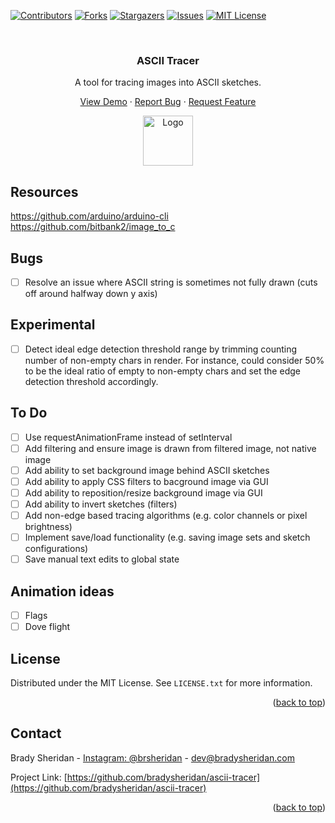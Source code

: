 <!-- Improved compatibility of back to top link: See: https://github.com/othneildrew/Best-README-Template/pull/73 -->
<a name="readme-top"></a>
<!--
*** Thanks for checking out the Best-README-Template. If you have a suggestion
*** that would make this better, please fork the repo and create a pull request
*** or simply open an issue with the tag "enhancement".
*** Don't forget to give the project a star!
*** Thanks again! Now go create something AMAZING! :D
-->



<!-- PROJECT SHIELDS -->
<!--
*** I'm using markdown "reference style" links for readability.
*** Reference links are enclosed in brackets [ ] instead of parentheses ( ).
*** See the bottom of this document for the declaration of the reference variables
*** for contributors-url, forks-url, etc. This is an optional, concise syntax you may use.
*** https://www.markdownguide.org/basic-syntax/#reference-style-links
-->
[![Contributors][contributors-shield]][contributors-url]
[![Forks][forks-shield]][forks-url]
[![Stargazers][stars-shield]][stars-url]
[![Issues][issues-shield]][issues-url]
[![MIT License][license-shield]][license-url]

<!-- PROJECT LOGO -->
<br />
<div align="center">
  <h3 align="center">ASCII Tracer</h3>

  <p align="center">
    A tool for tracing images into ASCII sketches.
  </p>

  <p align="center">
    <a href="https://bradysheridan.com/ascii-tracer">View Demo</a>
    ·
    <a href="https://github.com/bradysheridan/ascii-tracer/issues">Report Bug</a>
    ·
    <a href="https://github.com/bradysheridan/ascii-tracer/issues">Request Feature</a>
  </p>

  <a href="https://github.com/bradysheridan/ascii-tracer">
    <img src="[product-screenshot]" alt="Logo" width="80" height="80">
  </a>
</div>

<!-- TABLE OF CONTENTS 
<details>
  <summary>Table of Contents</summary>
  <ol>
    <li>
      <a href="#about-the-project">About The Project</a>
      <ul>
        <li><a href="#built-with">Built With</a></li>
      </ul>
    </li>
    <li>
      <a href="#getting-started">Getting Started</a>
      <ul>
        <li><a href="#prerequisites">Prerequisites</a></li>
        <li><a href="#installation">Installation</a></li>
      </ul>
    </li>
    <li><a href="#usage">Usage</a></li>
    <li><a href="#roadmap">Roadmap</a></li>
    <li><a href="#contributing">Contributing</a></li>
    <li><a href="#license">License</a></li>
    <li><a href="#contact">Contact</a></li>
    <li><a href="#acknowledgments">Acknowledgments</a></li>
  </ol>
</details>
-->

## Resources
https://github.com/arduino/arduino-cli
https://github.com/bitbank2/image_to_c

## Bugs
- [ ] Resolve an issue where ASCII string is sometimes not fully drawn (cuts off around halfway down y axis)

## Experimental
- [ ] Detect ideal edge detection threshold range by trimming counting number of non-empty chars in render. For instance, could consider 50% to be the ideal ratio of empty to non-empty chars and set the edge detection threshold accordingly.

## To Do
- [ ] Use requestAnimationFrame instead of setInterval
- [ ] Add filtering and ensure image is drawn from filtered image, not native image
- [ ] Add ability to set background image behind ASCII sketches
- [ ] Add ability to apply CSS filters to bacground image via GUI
- [ ] Add ability to reposition/resize background image via GUI
- [ ] Add ability to invert sketches (filters)
- [ ] Add non-edge based tracing algorithms (e.g. color channels or pixel brightness)
- [ ] Implement save/load functionality (e.g. saving image sets and sketch configurations)
- [ ] Save manual text edits to global state

## Animation ideas
- [ ] Flags
- [ ] Dove flight

<!-- ABOUT THE PROJECT 
## About The Project

[![Product Name Screen Shot][product-screenshot]](https://example.com)

Here's a blank template to get started: To avoid retyping too much info. Do a search and replace with your text editor for the following: `github_username`, `repo_name`, `twitter_handle`, `linkedin_username`, `email_client`, `email`, `project_title`, `project_description`

<p align="right">(<a href="#readme-top">back to top</a>)</p>



### Built With

* [![Next][Next.js]][Next-url]
* [![React][React.js]][React-url]
* [![Vue][Vue.js]][Vue-url]
* [![Angular][Angular.io]][Angular-url]
* [![JQuery][JQuery.com]][JQuery-url]
* [![P5.js][p5js.org]][p5-url]

<p align="right">(<a href="#readme-top">back to top</a>)</p>

-->



<!-- GETTING STARTED 
## Getting Started

This is an example of how you may give instructions on setting up your project locally.
To get a local copy up and running follow these simple example steps.

### Prerequisites

This is an example of how to list things you need to use the software and how to install them.
* npm
  ```sh
  npm install npm@latest -g
  ```

### Installation

1. Get a free API Key at [https://example.com](https://example.com)
2. Clone the repo
   ```sh
   git clone https://github.com/bradysheridan/ascii-tracer.git
   ```
3. Install NPM packages
   ```sh
   npm install
   ```
4. Enter your API in `config.js`
   ```js
   const API_KEY = 'ENTER YOUR API';
   ```

<p align="right">(<a href="#readme-top">back to top</a>)</p>
-->


<!-- USAGE EXAMPLES 
## Usage

Use this space to show useful examples of how a project can be used. Additional screenshots, code examples and demos work well in this space. You may also link to more resources.

_For more examples, please refer to the [Documentation](https://example.com)_

<p align="right">(<a href="#readme-top">back to top</a>)</p>
-->


<!-- ROADMAP 
## Roadmap

- [ ] Feature 1
- [ ] Feature 2
- [ ] Feature 3
    - [ ] Nested Feature

See the [open issues](https://github.com/bradysheridan/ascii-tracer/issues) for a full list of proposed features (and known issues).

<p align="right">(<a href="#readme-top">back to top</a>)</p>
-->


<!-- CONTRIBUTING 
## Contributing

Contributions are what make the open source community such an amazing place to learn, inspire, and create. Any contributions you make are **greatly appreciated**.

If you have a suggestion that would make this better, please fork the repo and create a pull request. You can also simply open an issue with the tag "enhancement".
Don't forget to give the project a star! Thanks again!

1. Fork the Project
2. Create your Feature Branch (`git checkout -b feature/AmazingFeature`)
3. Commit your Changes (`git commit -m 'Add some AmazingFeature'`)
4. Push to the Branch (`git push origin feature/AmazingFeature`)
5. Open a Pull Request

<p align="right">(<a href="#readme-top">back to top</a>)</p>
-->


<!-- LICENSE -->
## License

Distributed under the MIT License. See `LICENSE.txt` for more information.

<p align="right">(<a href="#readme-top">back to top</a>)</p>



<!-- CONTACT -->
## Contact

Brady Sheridan - [Instagram: @brsheridan](https://instagram.com/brsheridan) - dev@bradysheridan.com

Project Link: [https://github.com/bradysheridan/ascii-tracer](https://github.com/bradysheridan/ascii-tracer)



<!-- ACKNOWLEDGMENTS 
## Acknowledgments

* []()
* []()
* []()
-->

<p align="right">(<a href="#readme-top">back to top</a>)</p>



<!-- MARKDOWN LINKS & IMAGES -->
<!-- https://www.markdownguide.org/basic-syntax/#reference-style-links -->
[contributors-shield]: https://img.shields.io/github/contributors/bradysheridan/ascii-tracer.svg?style=for-the-badge
[contributors-url]: https://github.com/bradysheridan/ascii-tracer/graphs/contributors
[forks-shield]: https://img.shields.io/github/forks/bradysheridan/ascii-tracer.svg?style=for-the-badge
[forks-url]: https://github.com/bradysheridan/ascii-tracer/network/members
[stars-shield]: https://img.shields.io/github/stars/bradysheridan/ascii-tracer.svg?style=for-the-badge
[stars-url]: https://github.com/bradysheridan/ascii-tracer/stargazers
[issues-shield]: https://img.shields.io/github/issues/bradysheridan/ascii-tracer.svg?style=for-the-badge
[issues-url]: https://github.com/bradysheridan/ascii-tracer/issues
[license-shield]: https://img.shields.io/github/license/bradysheridan/ascii-tracer.svg?style=for-the-badge
[license-url]: https://github.com/bradysheridan/ascii-tracer/blob/master/LICENSE.txt
[product-screenshot]: public/assets/images/screenshot.png
[Next.js]: https://img.shields.io/badge/next.js-000000?style=for-the-badge&logo=nextdotjs&logoColor=white
[Next-url]: https://nextjs.org/
[React.js]: https://img.shields.io/badge/React-20232A?style=for-the-badge&logo=react&logoColor=61DAFB
[React-url]: https://reactjs.org/
[JQuery.com]: https://img.shields.io/badge/jQuery-0769AD?style=for-the-badge&logo=jquery&logoColor=white
[JQuery-url]: https://jquery.com 
[p5-url]: https://p5js.org/